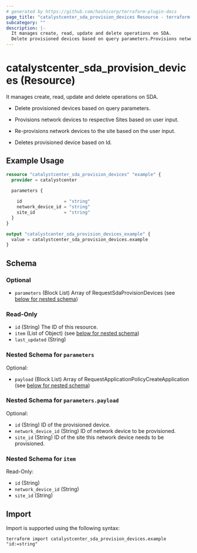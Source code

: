 ```yaml
---
# generated by https://github.com/hashicorp/terraform-plugin-docs
page_title: "catalystcenter_sda_provision_devices Resource - terraform-provider-catalystcenter"
subcategory: ""
description: |-
  It manages create, read, update and delete operations on SDA.
  Delete provisioned devices based on query parameters.Provisions network devices to respective Sites based on user input.Re-provisions network devices to the site based on the user input.Deletes provisioned device based on Id.
---
```


# catalystcenter_sda_provision_devices (Resource)

It manages create, read, update and delete operations on SDA.

- Delete provisioned devices based on query parameters.

- Provisions network devices to respective Sites based on user input.

- Re-provisions network devices to the site based on the user input.

- Deletes provisioned device based on Id.

## Example Usage

```terraform
resource "catalystcenter_sda_provision_devices" "example" {
  provider = catalystcenter
 
  parameters {

    id                = "string"
    network_device_id = "string"
    site_id           = "string"
  }
}

output "catalystcenter_sda_provision_devices_example" {
  value = catalystcenter_sda_provision_devices.example
}
```

<!-- schema generated by tfplugindocs -->
## Schema

### Optional

- `parameters` (Block List) Array of RequestSdaProvisionDevices (see [below for nested schema](#nestedblock--parameters))

### Read-Only

- `id` (String) The ID of this resource.
- `item` (List of Object) (see [below for nested schema](#nestedatt--item))
- `last_updated` (String)

<a id="nestedblock--parameters"></a>
### Nested Schema for `parameters`

Optional:

- `payload` (Block List) Array of RequestApplicationPolicyCreateApplication (see [below for nested schema](#nestedblock--parameters--payload))

<a id="nestedblock--parameters--payload"></a>
### Nested Schema for `parameters.payload`

Optional:

- `id` (String) ID of the provisioned device.
- `network_device_id` (String) ID of network device to be provisioned.
- `site_id` (String) ID of the site this network device needs to be provisioned.



<a id="nestedatt--item"></a>
### Nested Schema for `item`

Read-Only:

- `id` (String)
- `network_device_id` (String)
- `site_id` (String)

## Import

Import is supported using the following syntax:

```shell
terraform import catalystcenter_sda_provision_devices.example "id:=string"
```
